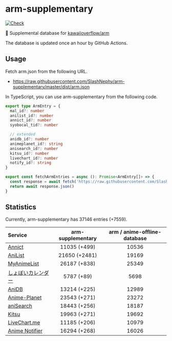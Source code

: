 # arm-supplementary

[![Check](https://github.com/SlashNephy/arm-supplementary/actions/workflows/check-node.yml/badge.svg)](https://github.com/SlashNephy/arm-supplementary/actions/workflows/check-node.yml)

💊 Supplemental database for [kawaiioverflow/arm](https://github.com/kawaiioverflow/arm)

The database is updated once an hour by GitHub Actions.

## Usage

Fetch arm.json from the following URL.

- https://raw.githubusercontent.com/SlashNephy/arm-supplementary/master/dist/arm.json

In TypeScript, you can use arm-supplementary from the following code.

```TypeScript
export type ArmEntry = {
  mal_id?: number
  anilist_id?: number
  annict_id?: number
  syobocal_tid?: number

  // extended
  anidb_id?: number
  animeplanet_id?: string
  anisearch_id?: number
  kitsu_id?: number
  livechart_id?: number
  notify_id?: string
}

export const fetchArmEntries = async (): Promise<ArmEntry[]> => {
  const response = await fetch('https://raw.githubusercontent.com/SlashNephy/arm-supplementary/master/dist/arm.json')
  return await response.json()
}
```

## Statistics

Currently, arm-supplementary has 37146 entries (+7559).

| Service                                     | arm-supplementary | arm / anime-offline-database |
| :------------------------------------------ | :---------------: | :--------------------------: |
| [Annict](https://annict.com)                |   11035 (+499)    |            10536             |
| [AniList](https://anilist.co)               |   21650 (+2481)   |            19169             |
| [MyAnimeList](https://myanimelist.net)      |   26187 (+838)    |            25349             |
| [しょぼいカレンダー](https://cal.syoboi.jp) |    5787 (+89)     |             5698             |
| [AniDB](https://anidb.net)                  |   13214 (+225)    |            12989             |
| [Anime-Planet](https://anime-planet.com)    |   23543 (+271)    |            23272             |
| [aniSearch](https://anisearch.com)          |   18443 (+256)    |            18187             |
| [Kitsu](https://kitsu.io)                   |   19963 (+271)    |            19692             |
| [LiveChart.me](https://livechart.me)        |   11185 (+206)    |            10979             |
| [Anime Notifier](https://notify.moe)        |   16294 (+268)    |            16026             |
